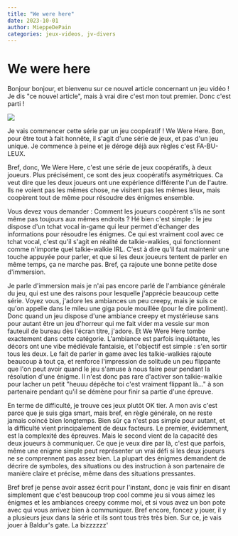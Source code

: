 ```yaml
---
title: "We were here"
date: 2023-10-01
author: MieppeDePain
categories: jeux-videos, jv-divers
---
```

# We were here

Bonjour bonjour, et bienvenu sur ce nouvel article concernant un jeu vidéo !
Je dis "ce nouvel article", mais à vrai dire c'est mon tout premier.
Donc c'est parti !

![](/MieppeDePain_blog/assets/images/we_were_here_1.jpg)

Je vais commencer cette série par un jeu coopératif ! We Were Here.
Bon, pour être tout à fait honnête, il s'agit d'une série de jeux, et pas d'un jeu unique.
Je commence à peine et je déroge déjà aux règles c'est FA-BU-LEUX.

Bref, donc, We Were Here, c'est une série de jeux coopératifs, à deux joueurs.
Plus précisément, ce sont des jeux coopératifs asymétriques. Ca veut dire que les deux joueurs ont une expérience différente l'un de l'autre. Ils ne voient pas les mêmes chose, ne visitent pas les mêmes lieux, mais coopèrent tout de même pour résoudre des énigmes ensemble.

Vous devez vous demander : Comment les joueurs coopèrent s'ils ne sont même pas toujours aux mêmes endroits ? Hé bien c'est simple : le jeu dispose d'un tchat vocal in-game qui leur permet d'échanger des informations pour résoudre les énigmes.
Ce qui est vraiment cool avec ce tchat vocal, c'est qu'il s'agit en réalité de talkie-walkies, qui fonctionnent comme n'importe quel talkie-walkie IRL. C'est à dire qu'il faut maintenir une touche appuyée pour parler, et que si les deux joueurs tentent de parler en même temps, ça ne marche pas.
Bref, ça rajoute une bonne petite dose d'immersion.

Je parle d'immersion mais je n'ai pas encore parlé de l'ambiance générale du jeu, qui est une des raisons pour lesquelle j'apprécie beaucoup cette série.
Voyez vous, j'adore les ambiances un peu creepy, mais je suis ce qu'on appelle dans le mileu une giga poule mouillée (pour le dire poliment). 
Donc quand un jeu dispose d'une ambiance creepy et mystérieuse sans pour autant être un jeu d'horreur qui me fait vider ma vessie sur mon fauteuil de bureau dès l'écran titre, j'adore. Et We Were Here tombe exactement dans cette catégorie.
L'ambiance est parfois inquiétante, les décors ont une vibe médiévale fantaisie, et l'objectif est simple : s'en sortir tous les deux.
Le fait de parler in game avec les talkie-walkies rajoute beaucoup à tout ça, et renforce l'impression de solitude un peu flippante que l'on peut avoir quand le jeu s'amuse à nous faire peur pendant la résolution d'une énigme.
Il n'est donc pas rare d'activer son talkie-walkie pour lacher un petit "heuuu dépêche toi c'est vraiment flippant là..." à son partenaire pendant qu'il se démène pour finir sa partie d'une épreuve.

En terme de difficulté, je trouve ces jeux plutôt OK tier. A mon avis c'est parce que je suis giga smart, mais bref, en règle générale, on ne reste jamais coincé bien longtemps. Bien sûr ça n'est pas simple pour autant, et la difficulté vient principalement de deux facteurs. 
Le premier, évidemment, est la complexité des épreuves. Mais le second vient de la capacité des deux joueurs à communiquer. Ce que je veux dire par là, c'est que parfois, même une enigme simple peut représenter un vrai défi si les deux joueurs ne se comprennent pas assez bien. La plupart des énigmes demandent de décrire de symboles, des situations ou des instruction à son partenaire de manière claire et précise, même dans des situations pressantes.

Bref bref je pense avoir assez écrit pour l'instant, donc je vais finir en disant simplement que c'est beaucoup trop cool comme jeu si vous aimez les énigmes et les ambiances creepy comme moi, et si vous avez un bon pote avec qui vous arrivez bien à communiquer.
Bref encore, foncez y jouer, il y a plusieurs jeux dans la série et ils sont tous très très bien.
Sur ce, je vais jouer à Baldur's gate.
La bizzzzzz'